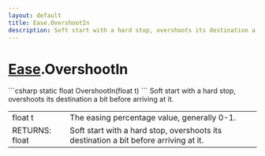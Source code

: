 ```yaml
---
layout: default
title: Ease.OvershootIn
description: Soft start with a hard stop, overshoots its destination a bit before arriving at it.
---
```

# [Ease]({{site.url}}/Pages/StereoKit.Framework/Ease.html).OvershootIn

<div class='signature' markdown='1'>
```csharp
static float OvershootIn(float t)
```
Soft start with a hard stop, overshoots its destination a
bit before arriving at it.
</div>

|  |  |
|--|--|
|float t|The easing percentage value, generally 0-1.|
|RETURNS: float|Soft start with a hard stop, overshoots its destination a bit before arriving at it.|




